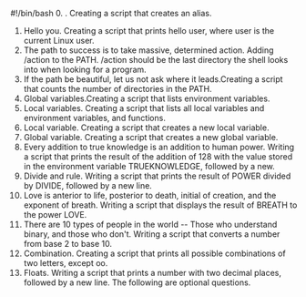 #!/bin/bash
0. <o>. Creating a script that creates an alias.
1. Hello you. Creating a script that prints hello user, where user is the current Linux user.
2. The path to success is to take massive, determined action. Adding /action to the PATH. /action should be the last directory the shell looks into when looking for a program.
3. If the path be beautiful, let us not ask where it leads.Creating a script that counts the number of directories in the PATH.
4. Global variables.Creating a script that lists environment variables.
5. Local variables. Creating a script that lists all local variables and environment variables, and functions.
6. Local variable. Creating a script that creates a new local variable.
7. Global variable. Creating a script that creates a new global variable.
8. Every addition to true knowledge is an addition to human power. Writing a script that prints the result of the addition of 128 with the value stored in the environment variable TRUEKNOWLEDGE, followed by a new.
9. Divide and rule. Writing a script that prints the result of POWER divided by DIVIDE, followed by a new line.
10. Love is anterior to life, posterior to death, initial of creation, and the exponent of breath. Writing a script that displays the result of BREATH to the power LOVE.
11. There are 10 types of people in the world -- Those who understand binary, and those who don't. Writing a script that converts a number from base 2 to base 10.
12. Combination. Creating a script that prints all possible combinations of two letters, except oo.
13. Floats. Writing a script that prints a number with two decimal places, followed by a new line.
The following are optional questions.
